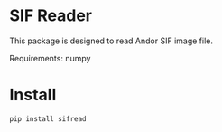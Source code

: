 # SIF Reader

This package is designed to read Andor SIF image file.

Requirements: numpy

# Install
```bash
pip install sifread
```

